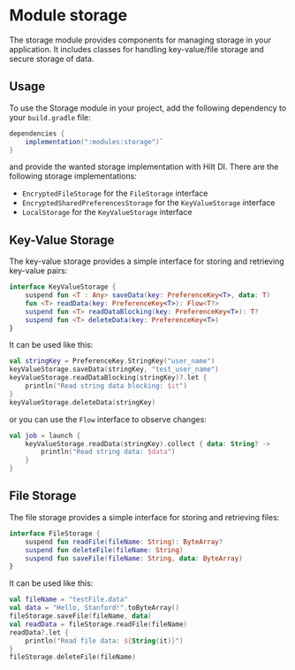 # Module storage

The storage module provides components for managing storage in your application. It includes classes
for handling key-value/file storage and secure storage of data.

## Usage

To use the Storage module in your project, add the following dependency to your `build.gradle` file:

```gradle
dependencies {
    implementation(":modules:storage")`
}
```

and provide the wanted storage implementation with Hilt DI. There are the following storage
implementations:

- `EncryptedFileStorage` for the `FileStorage` interface
- `EncryptedSharedPreferencesStorage` for the `KeyValueStorage` interface
- `LocalStorage` for the `KeyValueStorage` interface

## Key-Value Storage

The key-value storage provides a simple interface for storing and retrieving key-value pairs:

```kotlin
interface KeyValueStorage {
    suspend fun <T : Any> saveData(key: PreferenceKey<T>, data: T)
    fun <T> readData(key: PreferenceKey<T>): Flow<T?>
    suspend fun <T> readDataBlocking(key: PreferenceKey<T>): T?
    suspend fun <T> deleteData(key: PreferenceKey<T>)
}
```

It can be used like this:

```kotlin
val stringKey = PreferenceKey.StringKey("user_name")
keyValueStorage.saveData(stringKey, "test_user_name")
keyValueStorage.readDataBlocking(stringKey)?.let {
    println("Read string data blocking: $it")
}
keyValueStorage.deleteData(stringKey)
```

or you can use the `Flow` interface to observe changes:

```kotlin
val job = launch {
    keyValueStorage.readData(stringKey).collect { data: String? ->
        println("Read string data: $data")
    }
}
```

## File Storage

The file storage provides a simple interface for storing and retrieving files:

```kotlin
interface FileStorage {
    suspend fun readFile(fileName: String): ByteArray?
    suspend fun deleteFile(fileName: String)
    suspend fun saveFile(fileName: String, data: ByteArray)
}
```

It can be used like this:

```kotlin
val fileName = "testFile.data"
val data = "Hello, Stanford!".toByteArray()
fileStorage.saveFile(fileName, data)
val readData = fileStorage.readFile(fileName)
readData?.let {
    println("Read file data: ${String(it)}")
}
fileStorage.deleteFile(fileName)
```
